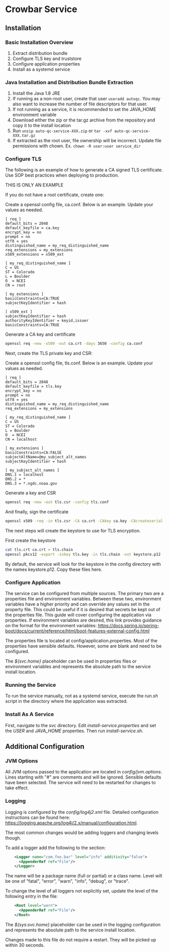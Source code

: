 # Crowbar Service

## Installation
### Basic Installation Overview
1. Extract distribution bundle
1. Configure TLS key and truststore
1. Configure application properties
1. Install as a systemd service

### Java Installation and Distribution Bundle Extraction

1. Install the Java 1.8 JRE
1. If running as a non-root user, create that user ```useradd autoqc```. You may also want to increase the number of file descriptors for that user.
1. If not running as a service, it is recommended to set the JAVA_HOME environment variable
1. Download either the zip or the tar.gz archive from the repository and copy it to the install location
1. Run ```unzip auto-qc-service-XXX.zip``` or ```tar -xvf auto-qc-service-XXX.tar.gz```
1. If extracted as the root user, file ownership will be incorrect. Update file permissions with chown.  Ex. ```chown -R user:user service_dir```


### Configure TLS

The following is an example of how to generate a CA signed TLS certificate.  Use SOP best practices when deploying to production.

THIS IS ONLY AN EXAMPLE

If you do not have a root certificate, create one:

Create a openssl config file, ca.conf.  Below is an example.  Update your values as needed.
```
[ req ]
default_bits = 2048
default_keyfile = ca.key
encrypt_key = no
prompt = no
utf8 = yes
distinguished_name = my_req_distinguished_name
req_extensions = my_extensions
x509_extensions = x509_ext

[ my_req_distinguished_name ]
C = US
ST = Colorado
L = Boulder
O  = NCEI
CN = root

[ my_extensions ]
basicConstraints=CA:TRUE
subjectKeyIdentifier = hash

[ x509_ext ]
subjectKeyIdentifier = hash
authorityKeyIdentifier = keyid,issuer
basicConstraints=CA:TRUE

```

Generate a CA key and certificate
```bash
openssl req -new -x509 -out ca.crt -days 3650 -config ca.conf
```

Next, create the TLS private key and CSR:


Create a openssl config file, tls.conf.  Below is an example.  Update your values as needed.
```
[ req ]
default_bits = 2048
default_keyfile = tls.key
encrypt_key = no
prompt = no
utf8 = yes
distinguished_name = my_req_distinguished_name
req_extensions = my_extensions

[ my_req_distinguished_name ]
C = US
ST = Colorado
L = Boulder
O  = NCEI
CN = localhost

[ my_extensions ]
basicConstraints=CA:FALSE
subjectAltName=@my_subject_alt_names
subjectKeyIdentifier = hash

[ my_subject_alt_names ]
DNS.1 = localhost
DNS.2 = *
DNS.3 = *.ngdc.noaa.gov
```

Generate a key and CSR
```bash
openssl req -new -out tls.csr -config tls.conf
```

And finally, sign the certificate
```bash
openssl x509 -req -in tls.csr -CA ca.crt -CAkey ca.key -CAcreateserial -out tls.crt -days 365
```

The next steps will create the keystore to use for TLS encryption.

First create the keystore
```bash
cat tls.crt ca.crt > tls.chain
openssl pkcs12 -export -inkey tls.key -in tls.chain -out keystore.p12 -name tls
```

By default, the service will look for the keystore in the config directory with the names keystore.p12.  Copy these files
here.


### Configure Application
The service can be configured from multiple sources.  The primary two are a properties file and environment variables.  Between these two, environment variables 
have a higher priority and can override any values set in the property file.  This could be useful if it is desired that secrets be kept out of the
properties file.  This guide will cover configuring the application via properties.  If environment variables are desired, this link provides guidance on the
format for the environment variables: https://docs.spring.io/spring-boot/docs/current/reference/html/boot-features-external-config.html

The properties file is located at config/application.properties.  Most of the properties have sensible defaults.  However, some are blank and need to be 
configured.  

The _${svc.home}_ placeholder can be used in properties files or environment variables and represents the absolute path to the service install location.


### Running the Service

To run the service manually, not as a systemd service, execute the _run.sh_ script in the directory where the application was extracted.


### Install As A Service

First, navigate to the svc directory.  Edit _install-service.properties_ and set the _USER_ and _JAVA_HOME_ properties.  Then run _install-service.sh_.

## Additional Configuration
### JVM Options
All JVM options passed to the application are located in _config/jvm.options_.  Lines starting with "#" are comments and will be ignored.
Sensible defaults have been selected.  The service will need to be restarted for changes to take effect.

### Logging
Logging is configured by the _config/log4j2.xml_ file.  Detailed configuration instructions can be found here: https://logging.apache.org/log4j/2.x/manual/configuration.html.

The most common changes would be adding loggers and changing levels though. 

To add a logger add the following to the _<Loggers>_ section:
```xml
    <Logger name="com.foo.bar" level="info" additivity="false">
      <AppenderRef ref="File"/>
    </Logger>
```
The name will be a package name (full or partial) or a class name.  Level will be one of "fatal", "error", "warn", "info", "debug", or "trace".

To change the level of all loggers not explicitly set, update the level of the following entry in the file:
```xml
    <Root level="warn">
      <AppenderRef ref="File"/>
    </Root>
``` 

The _${sys:svc.home}_ placeholder can be used in the logging configuration and represents the absolute path to the service install location.

Changes made to this file do not require a restart.  They will be picked up within 30 seconds.